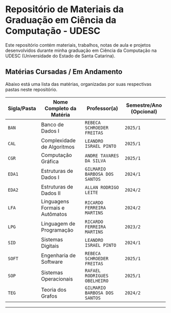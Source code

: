 # Repositório de Materiais da Graduação em Ciência da Computação - UDESC

Este repositório contém materiais, trabalhos, notas de aula e projetos desenvolvidos durante minha graduação em Ciência da Computação na UDESC (Universidade do Estado de Santa Catarina).

## Matérias Cursadas / Em Andamento

Abaixo está uma lista das matérias, organizadas por suas respectivas pastas neste repositório.

| Sigla/Pasta | Nome Completo da Matéria             | Professor(a)          | Semestre/Ano (Opcional) |
|-------------|--------------------------------------|-----------------------|-------------------------|
| `BAN`       | Banco de Dados I                     | `REBECA SCHROEDER FREITAS` | `2025/1`          |
| `CAL`       | Complexidade de Algoritmos           | `LEANDRO ISRAEL PINTO` | `2025/1`          |
| `CGR`       | Computação Gráfica                   | `ANDRE TAVARES DA SILVA` | `2025/1`          |
| `EDA1`      | Estruturas de Dados I                | `GILMARIO BARBOSA DOS SANTOS` | `2024/1`          |
| `EDA2`      | Estruturas de Dados II               | `ALLAN RODRIGO LEITE` | `2024/2`          |
| `LFA`       | Linguagens Formais e Autômatos       | `RICARDO FERREIRA MARTINS` | `2024/2`          |
| `LPG`       | Linguagem de Programação            | `RICARDO FERREIRA MARTINS` | `2023/2`          |
| `SID`       | Sistemas Digitais                    | `LEANDRO ISRAEL PINTO` | `2024/1`          |
| `SOFT`      | Engenharia de Software               | `REBECA SCHROEDER FREITAS` | `2025/1`          |
| `SOP`       | Sistemas Operacionais                | `RAFAEL RODRIGUES OBELHEIRO` | `2025/1`          |
| `TEG`       | Teoria dos Grafos                    | `GILMARIO BARBOSA DOS SANTOS` | `2024/2`          |

---
